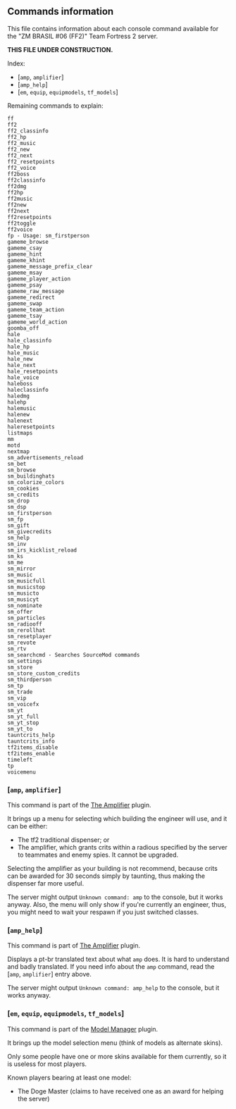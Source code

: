 ## Commands information
  This file contains information about each console command available for the
"ZM BRASIL #06 (FF2)" Team Fortress 2 server.

**THIS FILE UNDER CONSTRUCTION.**

Index:
 * [`amp`, `amplifier`]
 * [`amp_help`]
 * [`em`, `equip`, `equipmodels`, `tf_models`]

Remaining commands to explain:
```text
ff
ff2
ff2_classinfo
ff2_hp
ff2_music
ff2_new
ff2_next
ff2_resetpoints
ff2_voice
ff2boss
ff2classinfo
ff2dmg
ff2hp
ff2music
ff2new
ff2next
ff2resetpoints
ff2toggle
ff2voice
fp - Usage: sm_firstperson
gameme_browse
gameme_csay
gameme_hint
gameme_khint
gameme_message_prefix_clear
gameme_msay
gameme_player_action
gameme_psay
gameme_raw_message
gameme_redirect
gameme_swap
gameme_team_action
gameme_tsay
gameme_world_action
goomba_off
hale
hale_classinfo
hale_hp
hale_music
hale_new
hale_next
hale_resetpoints
hale_voice
haleboss
haleclassinfo
haledmg
halehp
halemusic
halenew
halenext
haleresetpoints
listmaps
mm
motd
nextmap
sm_advertisements_reload
sm_bet
sm_browse
sm_buildinghats
sm_colorize_colors
sm_cookies
sm_credits
sm_drop
sm_dsp
sm_firstperson
sm_fp
sm_gift
sm_givecredits
sm_help
sm_inv
sm_irs_kicklist_reload
sm_ks
sm_me
sm_mirror
sm_music
sm_musicfull
sm_musicstop
sm_musicto
sm_musicyt
sm_nominate
sm_offer
sm_particles
sm_radiooff
sm_rerollhat
sm_resetplayer
sm_revote
sm_rtv
sm_searchcmd - Searches SourceMod commands
sm_settings
sm_store
sm_store_custom_credits
sm_thirdperson
sm_tp
sm_trade
sm_vip
sm_voicefx
sm_yt
sm_yt_full
sm_yt_stop
sm_yt_to
tauntcrits_help
tauntcrits_info
tf2items_disable
tf2items_enable
timeleft
tp
voicemenu
```

### [`amp`, `amplifier`]
This command is part of the [The Amplifier](https://forums.alliedmods.net/showthread.php?p=1179897) plugin.

It brings up a menu for selecting which building the engineer will use, and it can be either:
 * The tf2 traditional dispenser; or
 * The amplifier, which grants crits within a radious specified by the server to teammates and enemy spies. It cannot be upgraded.

  Selecting the amplifier as your building is not recommend, because crits can be
awarded for 30 seconds simply by taunting, thus making the dispenser far more useful.

  The server might output `Unknown command: amp` to the console, but it works anyway.
Also, the menu will only show if you're currently an engineer, thus, you might
need to wait your respawn if you just switched classes.

### [`amp_help`]
This command is part of [The Amplifier](https://forums.alliedmods.net/showthread.php?p=1179897) plugin.

  Displays a pt-br translated text about what `amp` does. It is hard to understand
and badly translated. If you need info about the `amp` command, read the [`amp`, `amplifier`] entry above.

The server might output `Unknown command: amp_help` to the console, but it works anyway.

### [`em`, `equip`, `equipmodels`, `tf_models`]
This command is part of the [Model Manager](https://forums.alliedmods.net/showthread.php?t=164630) plugin.

It brings up the model selection menu (think of models as alternate skins).

  Only some people have one or more skins available for them currently, so it is
useless for most players.

Known players bearing at least one model:
 * The Doge Master (claims to have received one as an award for helping the server)
